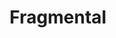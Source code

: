 ---
title: "Fragmental"
description: "Lorem ipsum dolor sit amet, consectetur adipiscing elit.
Pellentesque sed elit elit. Nunc tincidunt at purus nec rutrum. Duis bibendum
nisi risus, a volutpat arcu pellentesque id. Mauris odio ante."

image:
  - path: "/fragmental-home.png"
    alt: "Página inicio del proyecto"
  - path: "/fragmental-blog.png"
    alt: "Página blog del proyecto"
  - path: "/revnio.png"
    alt: "Página blog del proyecto"

links:
  code: "https://github.com/jsanxez/fragmental2.0"
  site: "https://jsanxez.github.io/fragmental2.0"
---